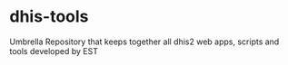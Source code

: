 # dhis-tools

Umbrella Repository that keeps together all dhis2 web apps, scripts and tools developed by EST

